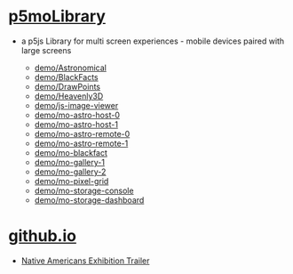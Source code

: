 # [p5moLibrary](https://github.com/molab-itp/p5moLibrary)

- a p5js Library for multi screen experiences - mobile devices paired with large screens

  - [demo/Astronomical](demo/Astronomical?v=72)
  - [demo/BlackFacts](demo/BlackFacts?v=72)
  - [demo/DrawPoints](demo/DrawPoints?v=72)
  - [demo/Heavenly3D](demo/Heavenly3D?v=72)
  - [demo/js-image-viewer](demo/js-image-viewer?v=72)
  - [demo/mo-astro-host-0](demo/mo-astro-host-0?v=72)
  - [demo/mo-astro-host-1](demo/mo-astro-host-1?v=72)
  - [demo/mo-astro-remote-0](demo/mo-astro-remote-0?v=72)
  - [demo/mo-astro-remote-1](demo/mo-astro-remote-1?v=72)
  - [demo/mo-blackfact](demo/mo-blackfacts?v=72)
  - [demo/mo-gallery-1](demo/mo-gallery-1?v=72)
  - [demo/mo-gallery-2](demo/mo-gallery-2?v=72)
  - [demo/mo-pixel-grid](demo/mo-pixel-grid?v=72)
  - [demo/mo-storage-console](demo/mo-storage-console?v=72)
  - [demo/mo-storage-dashboard](demo/mo-storage-dashboard?v=72)

# [github.io](https://molab-itp.github.io/p5moLibrary/src?v=72)

- [Native Americans Exhibition Trailer](demo/BlackFacts?playlist=hpjNGTYvpxw)

<!--

  - [demo/mo-blackfacts-host](demo/mo-blackfacts-host?v=72)
  - [demo/mo-blackfacts-remote](demo/mo-blackfacts-remote?v=72)

# https://www.youtube.com/watch?v=hpjNGTYvpxw
# The Land Carries Our Ancestors: Contemporary Art by Native Americans Exhibition Trailer

 -->
